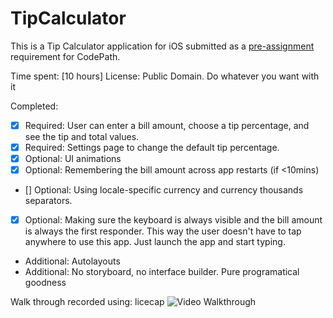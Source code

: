# TipCalculator

This is a Tip Calculator application for iOS submitted as a [pre-assignment](https://gist.github.com/timothy1ee/7747214) requirement for CodePath.

Time spent: [10 hours] 
License: Public Domain. Do whatever you want with it

Completed:
* [x] Required: User can enter a bill amount, choose a tip percentage, and see the tip and total values.
* [x] Required: Settings page to change the default tip percentage.
* [x] Optional: UI animations
* [x] Optional: Remembering the bill amount across app restarts (if <10mins)
* [] Optional: Using locale-specific currency and currency thousands separators.
* [x] Optional: Making sure the keyboard is always visible and the bill amount is always the first responder. This way the user doesn't have to tap anywhere to use this app. Just launch the app and start typing.

* Additional: Autolayouts
* Additional: No storyboard, no interface builder. Pure programatical goodness 

Walk through recorded using: licecap
![Video Walkthrough](http://cl.ly/image/3Q2n0E3S0n2A/walkthrough.gif)

